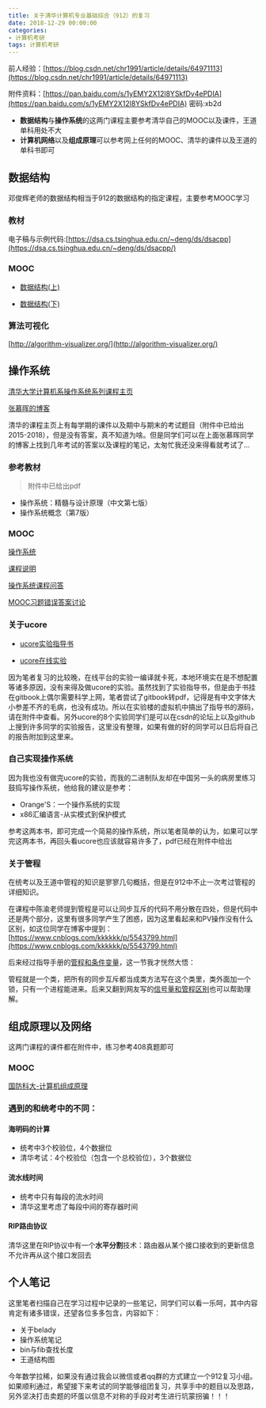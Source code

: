 ```yaml
---
title: 关于清华计算机专业基础综合（912）的复习
date: 2018-12-29 00:00:00
categories:
- 计算机考研
tags: 计算机考研
--- 
```


前人经验：[https://blog.csdn.net/chr1991/article/details/64971113](https://blog.csdn.net/chr1991/article/details/64971113)

附件资料：[https://pan.baidu.com/s/1yEMY2X12l8YSkfDv4ePDIA](https://pan.baidu.com/s/1yEMY2X12l8YSkfDv4ePDIA)   密码:xb2d

- **数据结构**与**操作系统**的这两门课程主要参考清华自己的MOOC以及课件，王道单科用处不大
- **计算机网络**以及**组成原理**可以参考网上任何的MOOC、清华的课件以及王道的单科书即可

## 数据结构

邓俊辉老师的数据结构相当于912的数据结构的指定课程，主要参考MOOC学习

### 教材

电子稿与示例代码:[https://dsa.cs.tsinghua.edu.cn/~deng/ds/dsacpp](https://dsa.cs.tsinghua.edu.cn/~deng/ds/dsacpp/)

### MOOC

- [数据结构(上)](http://www.xuetangx.com/courses/course-v1:TsinghuaX+30240184+sp/about)

- [数据结构(下)](http://www.xuetangx.com/courses/course-v1:TsinghuaX+30240184_2X+sp/about)

### 算法可视化

[http://algorithm-visualizer.org/](http://algorithm-visualizer.org/)

## 操作系统

[清华大学计算机系操作系统系列课程主页](http://os.cs.tsinghua.edu.cn/oscourse/)

[张慕晖的博客](https://zhanghuimeng.github.io)

清华的课程主页上有每学期的课件以及期中与期末的考试题目（附件中已给出2015-2018），但是没有答案，真不知道为啥。但是同学们可以在上面张慕晖同学的博客上找到几年考试的答案以及课程的笔记，太匆忙我还没来得看就考试了...

### 参考教材

> 附件中已给出pdf

- 操作系统：精髓与设计原理（中文第七版）
- 操作系统概念（第7版）

### MOOC

[操作系统](http://www.xuetangx.com/courses/course-v1:TsinghuaX+30240243X+sp/about)

[课程说明](https://github.com/chyyuu/os_course_info)

[操作系统课程问答](https://xuyongjiande.gitbooks.io/os-qa/index.html)

[MOOC习题错误答案讨论](http://www.xuetangx.com/courses/course-v1:TsinghuaX+30240243X+sp/discussion/forum/i4x-TsinghuaX-30240243X-course-2015_T1/threads/5a30f5cef605ab5be700983f)

### 关于ucore

- [ucore实验指导书](https://objectkuan.gitbooks.io/ucore-docs/)

- [ucore在线实验](https://www.shiyanlou.com/courses/221)

因为笔者复习的比较晚，在线平台的实验一编译就卡死，本地环境实在是不想配置等诸多原因，没有来得及做ucore的实验。虽然找到了实验指导书，但是由于书挂在gitbook上偶尔需要科学上网，笔者尝试了gitbook转pdf，记得是有中文字体大小参差不齐的毛病，也没有成功。所以在实验楼的虚拟机中搞出了指导书的源码，请在附件中查看。另外ucore的8个实验同学们是可以在csdn的论坛上以及github上搜到许多同学的实验报告，这里没有整理，如果有做的好的同学可以日后将自己的报告附加到这里来。

### 自己实现操作系统

因为我也没有做完ucore的实验，而我的二进制队友却在中国另一头的病房里练习鼓捣写操作系统，他给我的建议是参考：

- Orange'S：一个操作系统的实现
- x86汇编语言-从实模式到保护模式

参考这两本书，即可完成一个简易的操作系统，所以笔者简单的认为，如果可以学完这两本书，再回头看ucore也应该就容易许多了，pdf已经在附件中给出

### 关于管程

在统考以及王道中管程的知识是寥寥几句概括，但是在912中不止一次考过管程的详细知识。

在课程中陈渝老师提到管程是可以让同步互斥的代码不用分散在四处，但是代码中还是两个部分，这里有很多同学产生了困惑，因为这里看起来和PV操作没有什么区别，如这位同学在博客中提到：[https://www.cnblogs.com/kkkkkk/p/5543799.html](https://www.cnblogs.com/kkkkkk/p/5543799.html)

后来经过指导手册的[管程和条件变量](https://chyyuu.gitbooks.io/ucore_os_docs/content/lab7/lab7_3_4_monitors.html)，这一节我才恍然大悟：

管程就是一个类，把所有的同步互斥都当成类方法写在这个类里，类外面加一个锁，只有一个进程能进来。后来又翻到网友写的[信号量和管程区别](https://blog.csdn.net/ljbdream00/article/details/83501948)也可以帮助理解。

## 组成原理以及网络

这两门课程的课件都在附件中，练习参考408真题即可

### MOOC 

[国防科大-计算机组成原理](http://www.icourse163.org/course/nudt-359002)

### 遇到的和统考中的不同：

#### 海明码的计算

- 统考中3个校验位，4个数据位
- 清华考试：4个校验位（包含一个总校验位），3个数据位

#### 流水线时间

- 统考中只有每段的流水时间
- 清华这里考虑了每段中间的寄存器时间

#### RIP路由协议

清华这里在RIP协议中有一个**水平分割**技术：路由器从某个接口接收到的更新信息不允许再从这个接口发回去

## 个人笔记

这里笔者扫描自己在学习过程中记录的一些笔记，同学们可以看一乐呵，其中内容肯定有诸多错误，还望各位多多包含，内容如下：

- 关于belady
- 操作系统笔记
- bin与fib查找长度
- 王道结构图

今年数学拉稀，如果没有通过我会以微信或者qq群的方式建立一个912复习小组。如果顺利通过，希望接下来考试的同学能够组团复习，共享手中的题目以及思路，另外坚决打击卖题的坏蛋以信息不对称的手段对考生进行坑蒙拐骗！！！





